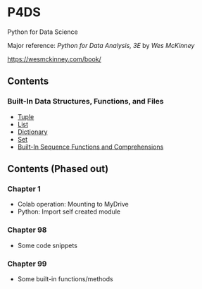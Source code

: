 # P4DS
Python for Data Science

Major reference:
*Python for Data Analysis, 3E* by *Wes McKinney*

https://wesmckinney.com/book/


## Contents

### Built-In Data Structures, Functions, and Files
* [Tuple](https://nbviewer.org/github/stevenkhwun/P4DS/blob/main/Tuple.ipynb)
* [List](https://nbviewer.org/github/stevenkhwun/P4DS/blob/main/List.ipynb)
* [Dictionary](https://nbviewer.org/github/stevenkhwun/P4DS/blob/main/Dictionary.ipynb)
* [Set](https://nbviewer.org/github/stevenkhwun/P4DS/blob/main/Set.ipynb)
* [Built-In Sequence Functions and Comprehensions](https://github.com/stevenkhwun/P4DS/blob/main/Built-In_Sequence_Functions.ipynb)


## Contents (Phased out)

### Chapter 1
* Colab operation: Mounting to MyDrive
* Python: Import self created module

### Chapter 98
* Some code snippets

### Chapter 99
* Some built-in functions/methods
